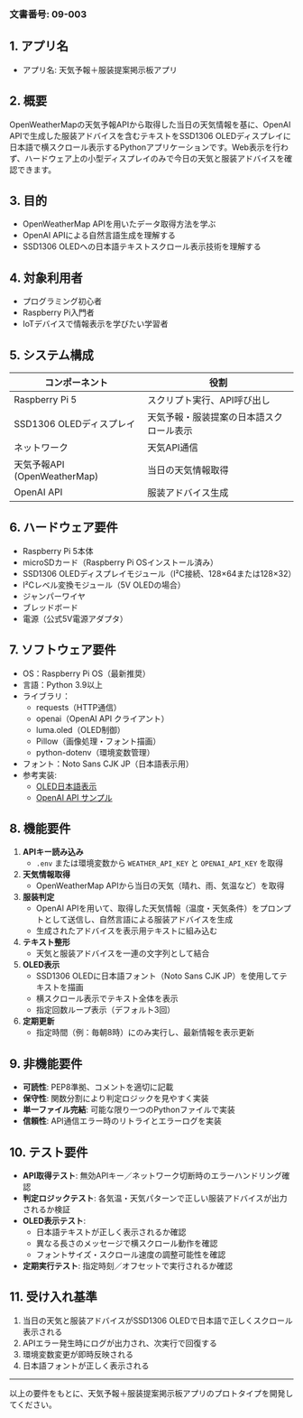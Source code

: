 ### 文書番号: 09-003

## 1. アプリ名
- アプリ名: 天気予報＋服装提案掲示板アプリ

## 2. 概要
OpenWeatherMapの天気予報APIから取得した当日の天気情報を基に、OpenAI APIで生成した服装アドバイスを含むテキストをSSD1306 OLEDディスプレイに日本語で横スクロール表示するPythonアプリケーションです。Web表示を行わず、ハードウェア上の小型ディスプレイのみで今日の天気と服装アドバイスを確認できます。

## 3. 目的
- OpenWeatherMap APIを用いたデータ取得方法を学ぶ
- OpenAI APIによる自然言語生成を理解する
- SSD1306 OLEDへの日本語テキストスクロール表示技術を理解する

## 4. 対象利用者
- プログラミング初心者
- Raspberry Pi入門者
- IoTデバイスで情報表示を学びたい学習者

## 5. システム構成
| コンポーネント                   | 役割                                    |
|----------------------------------|-----------------------------------------|
| Raspberry Pi 5                    | スクリプト実行、API呼び出し             |
| SSD1306 OLEDディスプレイ          | 天気予報・服装提案の日本語スクロール表示 |
| ネットワーク                      | 天気API通信                             |
| 天気予報API (OpenWeatherMap)      | 当日の天気情報取得                      |
| OpenAI API                        | 服装アドバイス生成                     |

## 6. ハードウェア要件
- Raspberry Pi 5本体
- microSDカード（Raspberry Pi OSインストール済み）
- SSD1306 OLEDディスプレイモジュール（I²C接続、128×64または128×32）
- I²Cレベル変換モジュール（5V OLEDの場合）
- ジャンパーワイヤ
- ブレッドボード
- 電源（公式5V電源アダプタ）

## 7. ソフトウェア要件
- OS：Raspberry Pi OS（最新推奨）
- 言語：Python 3.9以上
- ライブラリ：
  - requests（HTTP通信）
  - openai（OpenAI API クライアント）
  - luma.oled（OLED制御）
  - Pillow（画像処理・フォント描画）
  - python-dotenv（環境変数管理）
- フォント：Noto Sans CJK JP（日本語表示用）
- 参考実装:
  - [OLED日本語表示](https://github.com/Murasan201/06-004-ssd1306-oled-jp-display)
  - [OpenAI API サンプル](https://murasan-net.com/2025/03/20/openai-api-sample-2025/)

## 8. 機能要件
1. **APIキー読み込み**
   - `.env` または環境変数から `WEATHER_API_KEY` と `OPENAI_API_KEY` を取得
2. **天気情報取得**
   - OpenWeatherMap APIから当日の天気（晴れ、雨、気温など）を取得
3. **服装判定**
   - OpenAI APIを用いて、取得した天気情報（温度・天気条件）をプロンプトとして送信し、自然言語による服装アドバイスを生成
   - 生成されたアドバイスを表示用テキストに組み込む
4. **テキスト整形**
   - 天気と服装アドバイスを一連の文字列として結合
5. **OLED表示**
   - SSD1306 OLEDに日本語フォント（Noto Sans CJK JP）を使用してテキストを描画
   - 横スクロール表示でテキスト全体を表示
   - 指定回数ループ表示（デフォルト3回）
6. **定期更新**
   - 指定時間（例：毎朝8時）にのみ実行し、最新情報を表示更新

## 9. 非機能要件
- **可読性**: PEP8準拠、コメントを適切に記載
- **保守性**: 関数分割により判定ロジックを見やすく実装
- **単一ファイル完結**: 可能な限り一つのPythonファイルで実装
- **信頼性**: API通信エラー時のリトライとエラーログを実装

## 10. テスト要件
- **API取得テスト**: 無効APIキー／ネットワーク切断時のエラーハンドリング確認
- **判定ロジックテスト**: 各気温・天気パターンで正しい服装アドバイスが出力されるか検証
- **OLED表示テスト**:
  - 日本語テキストが正しく表示されるか確認
  - 異なる長さのメッセージで横スクロール動作を確認
  - フォントサイズ・スクロール速度の調整可能性を確認
- **定期実行テスト**: 指定時刻／オフセットで実行されるか確認

## 11. 受け入れ基準
1. 当日の天気と服装アドバイスがSSD1306 OLEDで日本語で正しくスクロール表示される
2. APIエラー発生時にログが出力され、次実行で回復する
3. 環境変数変更が即時反映される
4. 日本語フォントが正しく表示される  

---
以上の要件をもとに、天気予報＋服装提案掲示板アプリのプロトタイプを開発してください。
